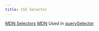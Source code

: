 ```yaml
---
title: CSS Selector
---
```


[MDN Selectors](https://developer.mozilla.org/en-US/docs/Web/API/Document_object_model/Locating_DOM_elements_using_selectors)
[MDN](https://developer.mozilla.org/en-US/docs/Web/CSS/CSS_Selectors)
Used in [querySelector](https://developer.mozilla.org/en-US/docs/Web/API/Document/querySelectorAll)
